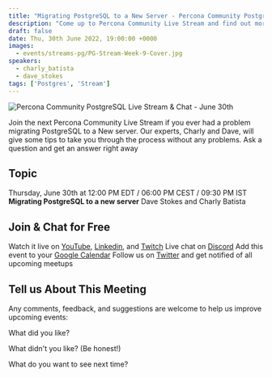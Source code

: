 ```yaml
---
title: "Migrating PostgreSQL to a New Server - Percona Community PostgreSQL Live Stream & Chat - June, 30th"
description: "Come up to Percona Community Live Stream and find out more about how Migrating PostgreSQL to a new server with Percona Experts on Thursday, June 30th at 12:00 PM EDT / 06:00 PM CEST / 09:30 PM IST"
draft: false
date: Thu, 30th June 2022, 19:00:00 +0000
images:
  - events/streams-pg/PG-Stream-Week-9-Cover.jpg
speakers:
  - charly_batista
  - dave_stokes
tags: ['Postgres', 'Stream']
---
```


![Percona Community PostgreSQL Live Stream & Chat - June 30th](events/streams-pg/PG-Stream-Week-9-Cover)

Join the next Percona Community Live Stream if you ever had a problem migrating PostgreSQL to a New server. Our experts, Charly and Dave, will give some tips to take you through the process without any problems. Ask a question and get an answer right away

## Topic

Thursday, June 30th at 12:00 PM EDT / 06:00 PM CEST / 09:30 PM IST
**Migrating PostgreSQL to a new server** Dave Stokes and Charly Batista


## Join & Chat for Free
Watch it live on [YouTube](https://www.youtube.com/watch?v=ML_wWD-KCcM), [Linkedin](https://www.linkedin.com/video/event/urn:li:ugcPost:6947229995735941121/), and [Twitch](https://www.twitch.tv/perconacommunity)
Live chat on [Discord](http://per.co.na/discord)
Add this event to your [Google Calendar](https://calendar.google.com/event?action=TEMPLATE&tmeid=a251OWMxdmY2cnNxdnUxOGExc2x2aTJhbXFfMjAyMjA2MzBUMTYwMDAwWiBmcmVkZWwubWFtaW5kcmFAcGVyY29uYS5jb20&tmsrc=fredel.mamindra%40percona.com)
Follow us on [Twitter](https://twitter.com/PerconaBytes) and get notified of all upcoming meetups

## Tell us About This Meeting
Any comments, feedback, and suggestions are welcome to help us improve upcoming events:

What did you like?

What didn't you like? (Be honest!)

What do you want to see next time?